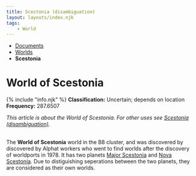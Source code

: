 ```yaml
---
title: Scestonia (disambiguation)
layout: layouts/index.njk
tags:
    - World
---
```


<nav class="text-sm breadcrumbs mb-5">
    <ul>
        <li><a href="/docs">Documents</a></li>
        <li><a href="/docs/world">Worlds</a></li>
        <li><b>Scestonia</b></li>
    </ul>
</nav>
<div class="text-center"><h1>World of Scestonia</h1></div>

<div class="alert shadow-lg mb-5">
    <div>
        {% include "info.njk" %}
        <span>
            <b>Classification:</b> <span class="text-gray-700 dark:text-gray-300">Uncertain; depends on location</span><br>
            <b>Frequency:</b> 287.6507
        </span>
    </div>
</div>

<i>This article is about the World of Scestonia. For other uses see <a href="/docs/world/scestonia/disambig/">Scestonia (disambiguation)</a>.</i><br><br>

The **World of Scestonia** world in the B8 cluster, and was discovered by discovered by Alphat workers who went to find worlds after the discovery of worldports in 1978. It has two planets <a href="/docs/world/scestonia/major">Major Scestonia</a> and <a href="/docs/world/scestonia/nova">Nova Scestonia</a>. Due to distiguishing seperations between the two planets, they are considered as their own worlds.